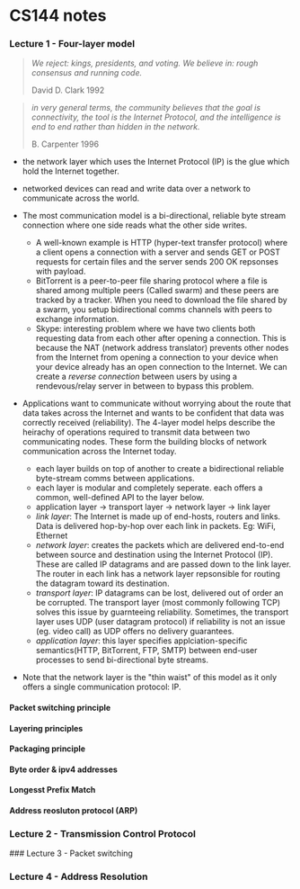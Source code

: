 # CS144 notes

### Lecture 1 - Four-layer model

> _We reject: kings, presidents, and voting. We believe in: rough consensus and running code._
>
> David D. Clark 1992

>_in very general terms, the community believes that the goal is connectivity, the tool is the Internet Protocol, and the intelligence is end to end rather than hidden in the network._
>
> B. Carpenter 1996

-  the network layer which uses the Internet Protocol (IP) is the glue which hold the Internet together.

- networked devices can read and write data over a network to communicate across the world.

- The most communication model is a bi-directional, reliable byte stream connection where one side reads what the other side writes.
    - A well-known example is HTTP (hyper-text transfer protocol) where a client opens a connection with a server and sends GET or POST requests for certain files and the server sends 200 OK repsonses with payload.
    - BitTorrent is a peer-to-peer file sharing protocol where a file is shared among multiple peers (Called swarm) and these peers are tracked by a tracker. When you need to download the file shared by a swarm, you setup bidirectional comms channels with peers to exchange information.
    - Skype: interesting problem where we have two clients both requesting data from each other after opening a connection. This is because the NAT (network address translator) prevents other nodes from the Internet from opening a connection to your device when your device already has an open connection to the Internet. We can create a _reverse connection_ between users by using a rendevous/relay server in between to bypass this problem.

- Applications want to communicate without worrying about the route that data takes across the Internet and wants to be confident that data was correctly received (reliability). The 4-layer model helps describe the heirachy of operations required to transmit data between two communicating nodes. These form the building blocks of network communication across the Internet today.
    -  each layer builds on top of another to create a bidirectional reliable byte-stream comms between applications.
    - each layer is modular and completely seperate. each offers a common, well-defined API to the layer below.
    - application layer -> transport layer -> network layer -> link layer
    - _link layer_: The Internet is made up of end-hosts, routers and links. Data is delivered hop-by-hop over each link in packets. Eg: WiFi, Ethernet
    - _network layer_: creates the packets which are delivered end-to-end between source and destination using the Internet Protocol (IP). These are called IP datagrams and are passed down to the link layer. The router in each link has a network layer repsonsible for routing the datagram toward its destination.
    - _transport layer_: IP datagrams can be lost, delivered out of order an be corrupted. The transport layer (most commonly following TCP) solves this issue by guarnteeing reliability. Sometimes, the transport layer uses UDP (user datagram protocol) if reliability is not an issue (eg. video call) as UDP offers no delivery guarantees.
    - _application layer_: this layer specifies applciation-specific semantics(HTTP, BitTorrent, FTP, SMTP) between end-user processes to send bi-directional byte streams.

- Note that the network layer is the "thin waist" of this model as it only offers a single communication protocol: IP.

#### Packet switching principle

#### Layering principles

#### Packaging principle

#### Byte order & ipv4 addresses

#### Longesst Prefix Match

#### Address reosluton protocol (ARP)

### Lecture 2 - Transmission Control Protocol

### Lecture 3 - Packet switching

### Lecture 4 - Address Resolution